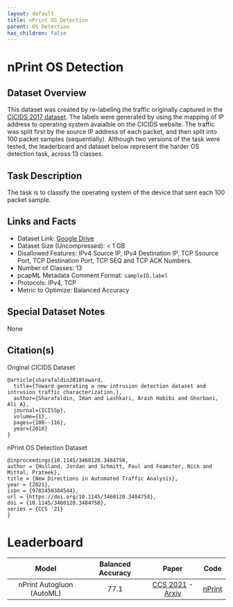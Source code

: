 ```yaml
---
layout: default
title: nPrint OS Detection
parent: OS Detection
has_children: false
---
```


# nPrint OS Detection 

## Dataset Overview

This dataset was created by re-labeling the traffic originally captured in the [CICIDS 2017 dataset](https://www.unb.ca/cic/datasets/ids-2017.html). The labels were generated by using the mapping of IP address
to operating system avaialble on the CICIDS website. The traffic was split first by the source IP address of each packet, and then split into 100 packet samples (sequentially). Although two versions
of the task were tested, the leaderboard and dataset below represent the harder OS detection task, across 13 classes.

## Task Description

The task is to classify the operating system of the device that sent each 100 packet sample.

## Links and Facts
* Dataset Link: [Google Drive](https://drive.google.com/file/d/1hlyGHqCgxPofS0HvCCl-ToKR-XbBtuPV/view?usp=sharing)
* Dataset Size (Uncompressed): < 1 GB
* Disallowed Features: IPv4 Source IP, IPv4 Destination IP, TCP Ssource Port, TCP Destination Port, TCP SEQ and TCP ACK Numbers.
* Number of Classes: 13
* pcapML Metadata Comment Format: `sampleID,label`
* Protocols: IPv4, TCP
* Metric to Optimize: Balanced Accuracy

## Special Dataset Notes

None

## Citation(s)

Original CICIDS Dataset
```
@article{sharafaldin2018toward,
  title={Toward generating a new intrusion detection dataset and intrusion traffic characterization.},
  author={Sharafaldin, Iman and Lashkari, Arash Habibi and Ghorbani, Ali A},
  journal={ICISSp},
  volume={1},
  pages={108--116},
  year={2018}
}
```

nPrint OS Detection Dataset
```
@inproceedings{10.1145/3460120.3484758,
author = {Holland, Jordan and Schmitt, Paul and Feamster, Nick and Mittal, Prateek},
title = {New Directions in Automated Traffic Analysis},
year = {2021},
isbn = {9781450384544},
url = {https://doi.org/10.1145/3460120.3484758},
doi = {10.1145/3460120.3484758},
series = {CCS '21}
}
```

# Leaderboard

|           Model           | Balanced Accuracy |                                                      Paper                                                     |                    Code                    |
|:-------------------------:|:-----------------:|:--------------------------------------------------------------------------------------------------------------:|:------------------------------------------:|
| nPrint Autogluon (AutoML) |              77.1 | [CCS 2021](https://dl.acm.org/doi/abs/10.1145/3460120.3484758) - [Arxiv](https://arxiv.org/pdf/2008.02695.pdf) | [nPrint](https://github.com/nprint/nprint) |
